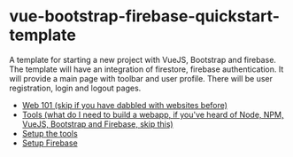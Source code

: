 # vue-bootstrap-firebase-quickstart-template
A template for starting a new project with VueJS, Bootstrap and firebase. The template will have an integration of firestore, firebase authentication. It will provide a main page with toolbar and user profile. There will be user registration, login and logout pages.
* [Web 101 (skip if you have dabbled with websites before)](./Web101.md)
* [Tools (what do I need to build a webapp, if you've heard of Node, NPM, VueJS, Bootstrap and Firebase, skip this)](./Tools.md)
* [Setup the tools](./SetupTools.md)
* [Setup Firebase](./SetupFirebase.md)